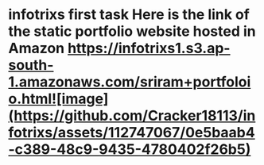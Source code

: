 # infotrixs first task Here is the link of the static portfolio website hosted in Amazon https://infotrixs1.s3.ap-south-1.amazonaws.com/sriram+portfoloio.html![image](https://github.com/Cracker18113/infotrixs/assets/112747067/0e5baab4-c389-48c9-9435-4780402f26b5)

